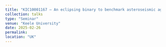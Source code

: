 ```yaml
---
title: "KIC10001167 – An eclipsing binary to benchmark asteroseismic ages of old red giants"
collection: talks
type: "Seminar"
venue: "Keele University"
date: 2025-02-26
permalink: 
location: "UK"
---
```

